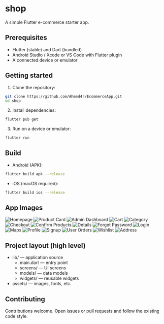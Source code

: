 # shop

A simple Flutter e-commerce starter app.

## Prerequisites

- Flutter (stable) and Dart (bundled)
- Android Studio / Xcode or VS Code with Flutter plugin
- A connected device or emulator

## Getting started

1. Clone the repository:

```bash
git clone https://github.com/Ahmed4r/EcommerceApp.git
cd shop
```

2. Install dependencies:

```bash
flutter pub get
```

3. Run on a device or emulator:

```bash
flutter run
```

## Build

- Android (APK):

```bash
flutter build apk --release
```

- iOS (macOS required):

```bash
flutter build ios --release
```

## App Images

![Homepage](assets/screenshorts/homepage.jpg)
![Product Card](assets/screenshorts/add_product.jpg)
![Admin Dashboard](assets/screenshorts/admin_dashboard.jpg)
![Cart](assets/screenshorts/cart.jpg)
![Category](assets/screenshorts/category.jpg)
![Checkout](assets/screenshorts/checkout.jpg)
![Confirm Products](assets/screenshorts/confirm_products.jpg)
![Details](assets/screenshorts/details.jpg)
![Forget Password](assets/screenshorts/forgetPassword.jpg)
![Login](assets/screenshorts/login.jpg)
![Maps](assets/screenshorts/maps.jpg)
![Profile](assets/screenshorts/profile.jpg)
![Signup](assets/screenshorts/signup.jpg)
![User Orders](assets/screenshorts/user_ordes.jpg)
![Wishlist](assets/screenshorts/wishlist.jpg)
![Address](assets/screenshorts/address.jpg)

## Project layout (high level)

- lib/ — application source
  - main.dart — entry point
  - screens/ — UI screens
  - models/ — data models
  - widgets/ — reusable widgets
- assets/ — images, fonts, etc.

## Contributing

Contributions welcome. Open issues or pull requests and follow the existing code style.
